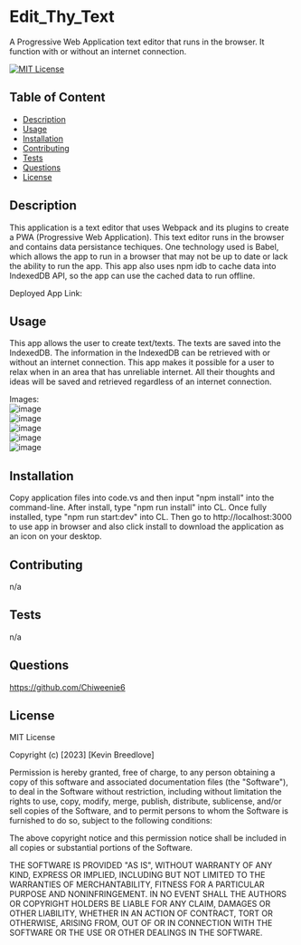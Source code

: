 # Edit_Thy_Text
A Progressive Web Application text editor that runs in the browser. It function with or without an internet connection.

[![MIT License](https://img.shields.io/badge/License-MIT-blue)]((https://opensource.org/licenses/MIT))

## Table of Content
  - [Description](#Description)
  - [Usage](#Usage)
  - [Installation](#Installation)
  - [Contributing](#Contributing)
  - [Tests](#Tests)
  - [Questions](#Questions)
  - [License](#License)

## Description
  This application is a text editor that uses Webpack and its plugins to create a PWA (Progressive Web Application). This text editor runs in the browser and contains data persistance techiques. One technology used is Babel, which allows the app to run in a browser that may not be up to date or lack the ability to run the app. This app also uses npm idb to cache data into IndexedDB API, so the app can use the cached data to run offline.
  
  Deployed App Link:   
  


## Usage  
This app allows the user to create text/texts. The texts are saved into the IndexedDB. The information in the IndexedDB can be retrieved with or without an internet connection. This app makes it possible for a user to relax when in an area that has unreliable internet. All their thoughts and ideas will be saved and retrieved regardless of an internet connection.
  
  Images:  
  ![image](https://user-images.githubusercontent.com/113393706/229637123-2b7c504f-c457-4a96-a23b-4867aa123e31.png)  
  ![image](https://user-images.githubusercontent.com/113393706/229637582-42df3a82-4557-481e-9e24-71f7802f69e7.png)  
  ![image](https://user-images.githubusercontent.com/113393706/229637839-374165d2-d71c-4c37-a402-42a3a6bece2f.png)  
  ![image](https://user-images.githubusercontent.com/113393706/229638122-7f10e5f3-1dae-419a-a03f-6b050e6f5214.png)  
  ![image](https://user-images.githubusercontent.com/113393706/229638216-73fc602c-ac38-41ff-a2a1-dc5bff2bbc61.png)


## Installation
  Copy application files into code.vs and then input "npm install" into the command-line. After install, type "npm run install" into CL. Once fully installed, type "npm run start:dev" into CL. Then go to http://localhost:3000 to use app in browser and also click install to download the application as an icon on your desktop.

## Contributing
  n/a

## Tests
  n/a

## Questions
  https://github.com/Chiweenie6  

## License
  MIT License

Copyright (c) [2023] [Kevin Breedlove]

Permission is hereby granted, free of charge, to any person obtaining a copy
of this software and associated documentation files (the "Software"), to deal
in the Software without restriction, including without limitation the rights
to use, copy, modify, merge, publish, distribute, sublicense, and/or sell
copies of the Software, and to permit persons to whom the Software is
furnished to do so, subject to the following conditions:

The above copyright notice and this permission notice shall be included in all
copies or substantial portions of the Software.

THE SOFTWARE IS PROVIDED "AS IS", WITHOUT WARRANTY OF ANY KIND, EXPRESS OR
IMPLIED, INCLUDING BUT NOT LIMITED TO THE WARRANTIES OF MERCHANTABILITY,
FITNESS FOR A PARTICULAR PURPOSE AND NONINFRINGEMENT. IN NO EVENT SHALL THE
AUTHORS OR COPYRIGHT HOLDERS BE LIABLE FOR ANY CLAIM, DAMAGES OR OTHER
LIABILITY, WHETHER IN AN ACTION OF CONTRACT, TORT OR OTHERWISE, ARISING FROM,
OUT OF OR IN CONNECTION WITH THE SOFTWARE OR THE USE OR OTHER DEALINGS IN THE
SOFTWARE.
